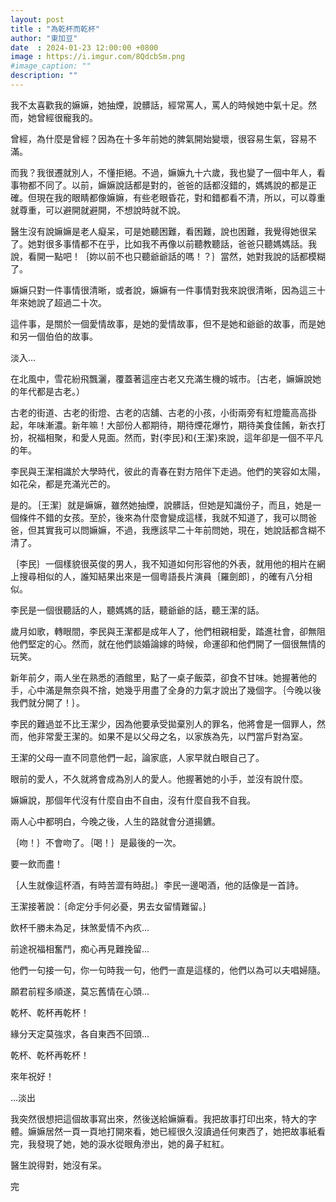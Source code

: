 ```yaml
---
layout: post
title : "為乾杯而乾杯"
author: "東加豆"
date  : 2024-01-23 12:00:00 +0800
image : https://i.imgur.com/8QdcbSm.png
#image_caption: ""
description: ""
---
```


我不太喜歡我的嫲嫲，她抽煙，說髒話，經常罵人，罵人的時候她中氣十足。然而，她曾經很寵我的。

<!--more-->

曾經，為什麼是曾經？因為在十多年前她的脾氣開始變壞，很容易生氣，容易不滿。

而我？我很遷就別人，不懂拒絕。不過，嫲嫲九十六歲，我也變了一個中年人，看事物都不同了。以前，嫲嫲說話都是對的，爸爸的話都沒錯的，媽媽說的都是正確。但現在我的眼睛都像嫲嫲，有些老眼昏花，對和錯都看不清，所以，可以尊重就尊重，可以避開就避開，不想說時就不說。

醫生沒有說嫲嫲是老人癡呆，可是她聽困難，看困難，說也困難，我覺得她很呆了。她對很多事情都不在乎，比如我不再像以前聽教聽話，爸爸只聽媽媽話。我說，看開一點吧！｛妳以前不也只聽爺爺話的嗎！？｝當然，她對我說的話都模糊了。

嫲嫲只對一件事情很清晰，或者說，嫲嫲有一件事情對我來說很清晰，因為這三十年來她說了超過二十次。

這件事，是關於一個愛情故事，是她的愛情故事，但不是她和爺爺的故事，而是她和另一個伯伯的故事。

淡入...

在北風中，雪花紛飛飄灑，覆蓋著這座古老又充滿生機的城市。｛古老，嫲嫲說她的年代都是古老。）

古老的街道、古老的街燈、古老的店舖、古老的小孩，小街兩旁有紅燈籠高高掛起，年味漸濃。新年嘛！大部份人都期待，期待煙花爆竹，期待美食佳餚，新衣打扮，祝福相聚，和愛人見面。然而，對{李民}和{王潔}來說，這年卻是一個不平凡的年。

李民與王潔相識於大學時代，彼此的青春在對方陪伴下走過。他們的笑容如太陽，如花朵，都是充滿光芒的。

是的。｛王潔｝就是嫲嫲，雖然她抽煙，說髒話，但她是知識份子，而且，她是一個條件不錯的女孩。至於，後來為什麼會變成這樣，我就不知道了，我可以問爸爸，但其實我可以問嫲嫲，不過，我應該早二十年前問她，現在，她說話都含糊不清了。

｛李民｝一個樣貌很英俊的男人，我不知道如何形容他的外表，就用他的相片在網上搜尋相似的人，誰知結果出來是一個粵語長片演員｛羅劍郎｝，的確有八分相似。

李民是一個很聽話的人，聽媽媽的話，聽爺爺的話，聽王潔的話。

歲月如歌，轉眼間，李民與王潔都是成年人了，他們相親相愛，踏進社會，卻無阻他們堅定的心。然而，就在他們談婚論嫁的時候，命運卻和他們開了一個很無情的玩笑。

新年前夕，兩人坐在熟悉的酒館里，點了一桌子飯菜，卻食不甘味。她握著他的手，心中滿是無奈與不捨，她幾乎用盡了全身的力氣才說出了幾個字。｛今晚以後我們就分開了！｝。

李民的難過並不比王潔少，因為他要承受拋棄別人的罪名，他將會是一個罪人，然而，他非常愛王潔的。如果不是以父母之名，以家族為先，以門當戶對為室。

王潔的父母一直不同意他們一起，論家底，人家早就白眼自己了。

眼前的愛人，不久就將會成為別人的愛人。他握著她的小手，並沒有說什麼。

嫲嫲說，那個年代沒有什麼自由不自由，沒有什麼自我不自我。

兩人心中都明白，今晚之後，人生的路就會分道揚鑣。

｛吻！｝不會吻了。｛喝！｝是最後的一次。

要一飲而盡！

｛人生就像這杯酒，有時苦澀有時甜。｝李民一邊喝酒，他的話像是一首詩。

王潔接著說：｛命定分手何必憂，男去女留情難留。｝

飲杯千勝未為足，抹煞愛情不內疚...

前途祝福相奮鬥，痴心再見難挽留...

他們一句接一句，你一句時我一句，他們一直是這樣的，他們以為可以夫唱婦隨。

願君前程多順遂，莫忘舊情在心頭...

乾杯、乾杯再乾杯！

緣分天定莫強求，各自東西不回頭...

乾杯、乾杯再乾杯！

來年祝好！

…淡出

我突然很想把這個故事寫出來，然後送給嫲嫲看。我把故事打印出來，特大的字體。嫲嫲居然一頁一頁地打開來看，她已經很久沒讀過任何東西了，她把故事紙看完，我發現了她，她的淚水從眼角滲出，她的鼻子紅紅。

醫生說得對，她沒有呆。

完

<!--END-->